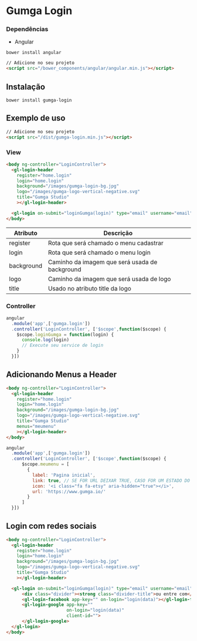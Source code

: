 # Gumga Login

### Dependências

- Angular

```
bower install angular
```
```html
// Adicione no seu projeto
<script src="/bower_components/angular/angular.min.js"></script>
```

## Instalação
```
bower install gumga-login
```

## Exemplo de uso
```html
// Adicione no seu projeto
<script src="/dist/gumga-login.min.js"></script>
```

### View
```html
<body ng-controller="LoginController">
  <gl-login-header
    register="home.login"
    login="home.login"
    background="/images/gumga-login-bg.jpg"
    logo="/images/gumga-logo-vertical-negative.svg"
    title="Gumga Studio"
    ></gl-login-header>

  <gl-login on-submit="loginGumga(login)" type="email" username="email" password="senha"></gl-login>
</body>
```

| Atributo | Descrição |
| --- | --- |
| register | Rota que será chamado o menu cadastrar |
| login | Rota que será chamado o menu login |
| background | Caminho da imagem que será usada de background |
| logo | Caminho da imagem que será usada de logo |
| title | Usado no atributo title da logo |


### Controller
```js
angular
  .module('app',['gumga.login'])
  .controller('LoginController', ['$scope',function($scope) {
    $scope.loginGumga = function(login) {
      console.log(login)
      // Execute seu service de login
    }
  }])
```

## Adicionando Menus a Header
```html
<body ng-controller="LoginController">
  <gl-login-header
    register="home.login"
    login="home.login"
    background="/images/gumga-login-bg.jpg"
    logo="/images/gumga-logo-vertical-negative.svg"
    title="Gumga Studio"
    menus="meumenu"
    ></gl-login-header>
</body>
```
```js
angular
  .module('app',['gumga.login'])
  .controller('LoginController', ['$scope',function($scope) {
      $scope.meumenu = [
        {
          label: 'Pagina inicial',
          link: true, // SE FOR URL DEIXAR TRUE, CASO FOR UM ESTADO DO ANGULAR DEIXAR FALSE
          icon: '<i class="fa fa-etsy" aria-hidden="true"></i>',
          url: 'https://www.gumga.io/'
        }
      ]
  }])
```

## Login com redes sociais
```html
<body ng-controller="LoginController">
  <gl-login-header
    register="home.login"
    login="home.login"
    background="/images/gumga-login-bg.jpg"
    logo="/images/gumga-logo-vertical-negative.svg"
    title="Gumga Studio"
    ></gl-login-header>

  <gl-login on-submit="loginGumga(login)" type="email" username="email" password="senha">
      <div class="divider"><strong class="divider-title">ou entre com</strong></div>
      <gl-login-facebook app-key="" on-login="login(data)"></gl-login-facebook>
      <gl-login-google app-key=""
                       on-login="login(data)"
                       client-id="">
      </gl-login-google>
  </gl-login>
</body>
```
